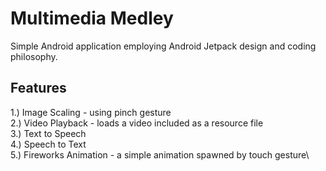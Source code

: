 # Multimedia Medley
Simple Android application employing Android Jetpack design and coding philosophy.

## Features
1.) Image Scaling - using pinch gesture\
2.) Video Playback - loads a video included as a resource file\
3.) Text to Speech\
4.) Speech to Text\
5.) Fireworks Animation - a simple animation spawned by touch gesture\
